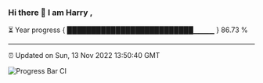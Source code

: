 ### Hi there 👋 I am Harry , 

⏳ Year progress { ██████████████████████████▁▁▁▁ } 86.73 %

---

⏰ Updated on Sun, 13 Nov 2022 13:50:40 GMT

![Progress Bar CI](https://github.com/duykhang68/duykhang68/workflows/Progress%20Bar%20CI/badge.svg)
